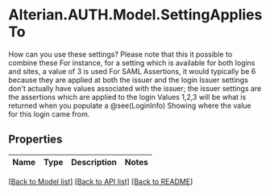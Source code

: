 # Alterian.AUTH.Model.SettingAppliesTo
How can you use these settings?             Please note that this it possible to combine these             For instance, for a setting which is available for both logins and sites, a value of 3 is used             For SAML Assertions, it would typically be 6 because they are applied at both the issuer and the login              Issuer settings don't actually have values associated with the issuer; the issuer settings are the assertions which are applied to the login             Values 1,2,3 will be what is returned when you populate a @see(LoginInfo)             Showing where the value for this login came from.

## Properties

Name | Type | Description | Notes
------------ | ------------- | ------------- | -------------

[[Back to Model list]](../README.md#documentation-for-models) [[Back to API list]](../README.md#documentation-for-api-endpoints) [[Back to README]](../README.md)

